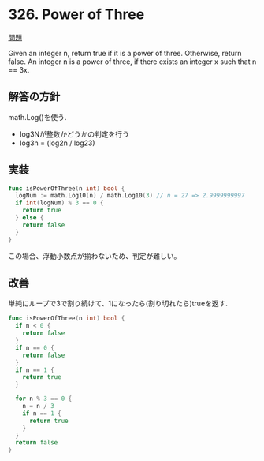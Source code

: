 # 326. Power of Three

[問題](https://leetcode.com/problems/power-of-three/)

Given an integer n, return true if it is a power of three. Otherwise, return false.
An integer n is a power of three, if there exists an integer x such that n == 3x.

## 解答の方針
math.Log()を使う.  

- log3Nが整数かどうかの判定を行う
- log3n = (log2n / log23)

## 実装
```go
func isPowerOfThree(n int) bool {
  logNum := math.Log10(n) / math.Log10(3) // n = 27 => 2.9999999997
  if int(logNum) % 3 == 0 {
    return true
  } else {
    return false
  }
}
```
この場合、浮動小数点が揃わないため、判定が難しい。  

## 改善
単純にループで3で割り続けて、1になったら(割り切れたら)trueを返す.  

```go
func isPowerOfThree(n int) bool {
  if n < 0 {
    return false
  }
  if n == 0 {
    return false
  }
  if n == 1 {
    return true
  }

  for n % 3 == 0 {
    n = n / 3
    if n == 1 {
      return true
    }
  }
  return false
}
```